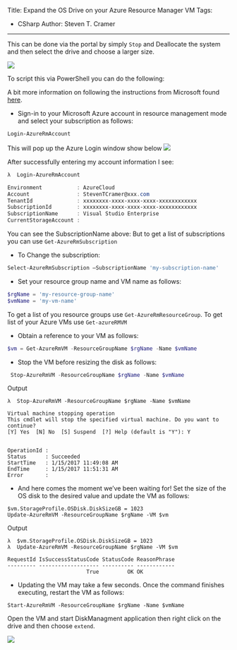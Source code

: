 ﻿Title: Expand the OS Drive on your Azure Resource Manager VM
Tags: 
  - CSharp 
Author: Steven T. Cramer


---

This can be done via the portal by simply `Stop` and Deallocate the system and then select the drive and choose a larger size.

![](/content/images/2017/01/2017-01-20_1658.png)

To script this via PowerShell you can do the following:

A bit more information on following the instructions from Microsoft found [here](https://docs.microsoft.com/en-us/azure/virtual-machines/virtual-machines-windows-expand-os-disk).

* Sign-in to your Microsoft Azure account in resource management mode and select your subscription as follows:

```Powershell
Login-AzureRmAccount
```
This will pop up the Azure Login window show below
![](/content/images/2017/01/2017-01-15_1119.png)

After successfully entering my account information I see:

```Powershell
λ  Login-AzureRmAccount

Environment           : AzureCloud
Account               : StevenTCramer@xxx.com
TenantId              : xxxxxxxx-xxxx-xxxx-xxxx-xxxxxxxxxxxx
SubscriptionId        : xxxxxxxx-xxxx-xxxx-xxxx-xxxxxxxxxxxx
SubscriptionName      : Visual Studio Enterprise
CurrentStorageAccount :
```

You can see the SubscriptionName above:  But to get a list of subscriptions you can use `Get-AzureRmSubscription`

 * To Change the subscription:

```Powershell
Select-AzureRmSubscription –SubscriptionName 'my-subscription-name'
```

* Set your resource group name and VM name as follows:

```Powershell
$rgName = 'my-resource-group-name'
$vmName = 'my-vm-name'
```

To get a list of you resource groups use `Get-AzureRmResourceGroup`.  To get list of your Azure VMs use `Get-azureRMVM`

* Obtain a reference to your VM as follows:

```Powershell
$vm = Get-AzureRmVM -ResourceGroupName $rgName -Name $vmName
```

* Stop the VM before resizing the disk as follows:

```Powershell
 Stop-AzureRmVM -ResourceGroupName $rgName -Name $vmName
```
Output
```
λ  Stop-AzureRmVM -ResourceGroupName $rgName -Name $vmName

Virtual machine stopping operation
This cmdlet will stop the specified virtual machine. Do you want to continue?
[Y] Yes  [N] No  [S] Suspend  [?] Help (default is "Y"): Y


OperationId :
Status      : Succeeded
StartTime   : 1/15/2017 11:49:08 AM
EndTime     : 1/15/2017 11:51:31 AM
Error       :
```

* And here comes the moment we’ve been waiting for! Set the size of the OS disk to the desired value and update the VM as follows:


```
$vm.StorageProfile.OSDisk.DiskSizeGB = 1023
Update-AzureRmVM -ResourceGroupName $rgName -VM $vm

```

Output

```
λ  $vm.StorageProfile.OSDisk.DiskSizeGB = 1023
λ  Update-AzureRmVM -ResourceGroupName $rgName -VM $vm

RequestId IsSuccessStatusCode StatusCode ReasonPhrase
--------- ------------------- ---------- ------------
                         True         OK OK

```

* Updating the VM may take a few seconds. Once the command finishes executing, restart the VM as follows:

```
Start-AzureRmVM -ResourceGroupName $rgName -Name $vmName

```

Open the VM and start DiskManagment application then right click on the drive and then choose `extend`.

![](/content/images/2017/01/2017-01-15_1359.png)







